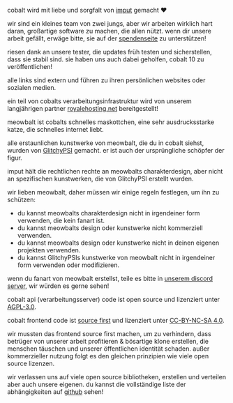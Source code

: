 <script lang="ts">
    import { contacts, docs, partners } from "$lib/env";
    import { t } from "$lib/i18n/translations";

    import SectionHeading from "$components/misc/SectionHeading.svelte";
    import BetaTesters from "$components/misc/BetaTesters.svelte";
</script>

<section id="imput">
<SectionHeading
    title="imput"
    sectionId="imput"
/>

cobalt wird mit liebe und sorgfalt von [imput](https://imput.net/) gemacht ❤️

wir sind ein kleines team von zwei jungs, aber wir arbeiten wirklich hart daran, großartige software zu machen, die allen nützt.
wenn dir unsere arbeit gefällt, erwäge bitte, sie auf der [spendenseite](/donate) zu unterstützen!
</section>

<section id="testers">
<SectionHeading
    title={$t("about.heading.testers")}
    sectionId="testers"
/>

riesen dank an unsere tester, die updates früh testen und sicherstellen, dass sie stabil sind.
sie haben uns auch dabei geholfen, cobalt 10 zu veröffentlichen!
<BetaTesters />

alle links sind extern und führen zu ihren persönlichen websites oder sozialen medien.
</section>

<section id="partners">
<SectionHeading
    title={$t("about.heading.partners")}
    sectionId="partners"
/>

ein teil von cobalts verarbeitungsinfrastruktur
wird von unserem langjährigen partner [royalehosting.net]({partners.royalehosting}) bereitgestellt!
</section>

<section id="meowbalt">
<SectionHeading
    title={$t("general.meowbalt")}
    sectionId="meowbalt"
/>

meowbalt ist cobalts schnelles maskottchen, eine sehr ausdrucksstarke katze, die schnelles internet liebt.

alle erstaunlichen kunstwerke von meowbalt, die du in cobalt siehst,
wurden von [GlitchyPSI](https://glitchypsi.xyz/) gemacht.
er ist auch der ursprüngliche schöpfer der figur.

imput hält die rechtlichen rechte an meowbalts charakterdesign,
aber nicht an spezifischen kunstwerken, die von GlitchyPSI erstellt wurden.

wir lieben meowbalt, daher müssen wir einige regeln festlegen, um ihn zu schützen:
- du kannst meowbalts charakterdesign nicht in irgendeiner form verwenden, die kein fanart ist.
- du kannst meowbalts design oder kunstwerke nicht kommerziell verwenden.
- du kannst meowbalts design oder kunstwerke nicht in deinen eigenen projekten verwenden.
- du kannst GlitchyPSIs kunstwerke von meowbalt nicht in irgendeiner form verwenden oder modifizieren.

wenn du fanart von meowbalt erstellst, teile es bitte in
[unserem discord server](/about/community), wir würden es gerne sehen!
</section>

<section id="licenses">
<SectionHeading
    title={$t("about.heading.licenses")}
    sectionId="licenses"
/>

cobalt api (verarbeitungsserver) code ist open source und lizenziert unter [AGPL-3.0]({docs.apiLicense}).

cobalt frontend code ist [source first](https://sourcefirst.com/) und lizenziert unter [CC-BY-NC-SA 4.0]({docs.webLicense}).

wir mussten das frontend source first machen, um zu verhindern, dass betrüger von unserer arbeit profitieren
& bösartige klone erstellen, die menschen täuschen und unserer öffentlichen identität schaden.
außer kommerzieller nutzung folgt es den gleichen prinzipien wie viele open source lizenzen.

wir verlassen uns auf viele open source bibliotheken, erstellen und verteilen aber auch unsere eigenen.
du kannst die vollständige liste der abhängigkeiten auf [github]({contacts.github}) sehen!
</section>
